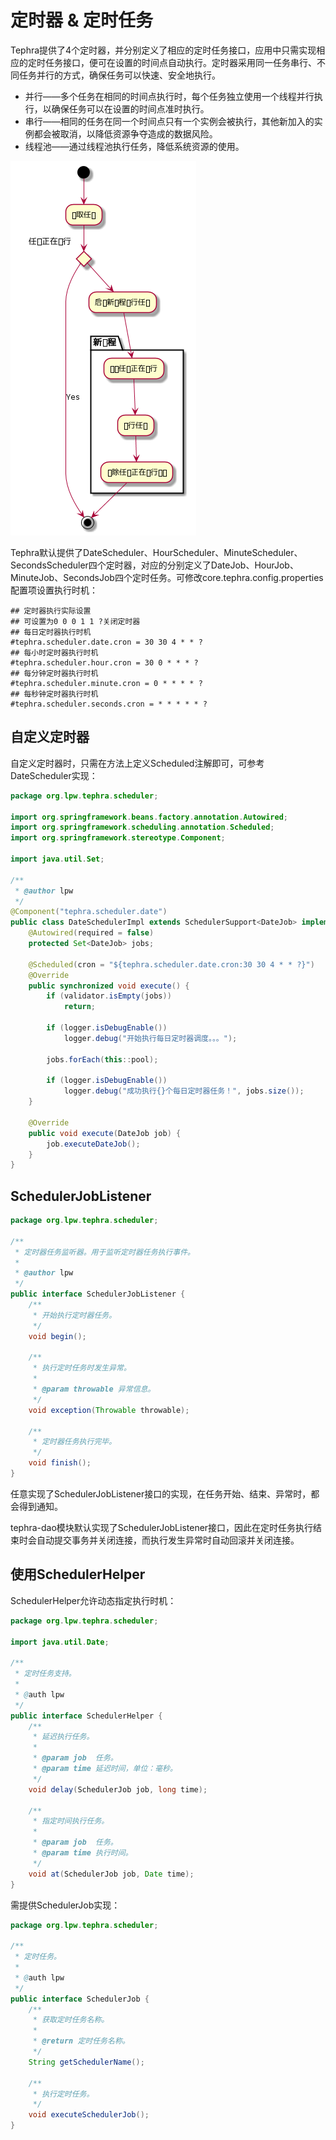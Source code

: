 # 定时器 & 定时任务
Tephra提供了4个定时器，并分别定义了相应的定时任务接口，应用中只需实现相应的定时任务接口，便可在设置的时间点自动执行。定时器采用同一任务串行、不同任务并行的方式，确保任务可以快速、安全地执行。
- 并行——多个任务在相同的时间点执行时，每个任务独立使用一个线程并行执行，以确保任务可以在设置的时间点准时执行。
- 串行——相同的任务在同一个时间点只有一个实例会被执行，其他新加入的实例都会被取消，以降低资源争夺造成的数据风险。
- 线程池——通过线程池执行任务，降低系统资源的使用。

![定时任务](uml/scheduler.png "定时任务")

Tephra默认提供了DateScheduler、HourScheduler、MinuteScheduler、SecondsScheduler四个定时器，对应的分别定义了DateJob、HourJob、MinuteJob、SecondsJob四个定时任务。可修改core.tephra.config.properties配置项设置执行时机：
```properties
## 定时器执行实际设置
## 可设置为0 0 0 1 1 ?关闭定时器
## 每日定时器执行时机
#tephra.scheduler.date.cron = 30 30 4 * * ?
## 每小时定时器执行时机
#tephra.scheduler.hour.cron = 30 0 * * * ?
## 每分钟定时器执行时机
#tephra.scheduler.minute.cron = 0 * * * * ?
## 每秒钟定时器执行时机
#tephra.scheduler.seconds.cron = * * * * * ?
```
## 自定义定时器
自定义定时器时，只需在方法上定义Scheduled注解即可，可参考DateScheduler实现：
```java
package org.lpw.tephra.scheduler;

import org.springframework.beans.factory.annotation.Autowired;
import org.springframework.scheduling.annotation.Scheduled;
import org.springframework.stereotype.Component;

import java.util.Set;

/**
 * @author lpw
 */
@Component("tephra.scheduler.date")
public class DateSchedulerImpl extends SchedulerSupport<DateJob> implements DateScheduler {
    @Autowired(required = false)
    protected Set<DateJob> jobs;

    @Scheduled(cron = "${tephra.scheduler.date.cron:30 30 4 * * ?}")
    @Override
    public synchronized void execute() {
        if (validator.isEmpty(jobs))
            return;

        if (logger.isDebugEnable())
            logger.debug("开始执行每日定时器调度。。。");

        jobs.forEach(this::pool);

        if (logger.isDebugEnable())
            logger.debug("成功执行{}个每日定时器任务！", jobs.size());
    }

    @Override
    public void execute(DateJob job) {
        job.executeDateJob();
    }
}
```
## SchedulerJobListener
```java
package org.lpw.tephra.scheduler;

/**
 * 定时器任务监听器。用于监听定时器任务执行事件。
 *
 * @author lpw
 */
public interface SchedulerJobListener {
    /**
     * 开始执行定时器任务。
     */
    void begin();

    /**
     * 执行定时任务时发生异常。
     *
     * @param throwable 异常信息。
     */
    void exception(Throwable throwable);

    /**
     * 定时器任务执行完毕。
     */
    void finish();
}
```
任意实现了SchedulerJobListener接口的实现，在任务开始、结束、异常时，都会得到通知。

tephra-dao模块默认实现了SchedulerJobListener接口，因此在定时任务执行结束时会自动提交事务并关闭连接，而执行发生异常时自动回滚并关闭连接。

## 使用SchedulerHelper
SchedulerHelper允许动态指定执行时机：
```java
package org.lpw.tephra.scheduler;

import java.util.Date;

/**
 * 定时任务支持。
 *
 * @auth lpw
 */
public interface SchedulerHelper {
    /**
     * 延迟执行任务。
     *
     * @param job  任务。
     * @param time 延迟时间，单位：毫秒。
     */
    void delay(SchedulerJob job, long time);

    /**
     * 指定时间执行任务。
     *
     * @param job  任务。
     * @param time 执行时间。
     */
    void at(SchedulerJob job, Date time);
}
```
需提供SchedulerJob实现：
```java
package org.lpw.tephra.scheduler;

/**
 * 定时任务。
 *
 * @auth lpw
 */
public interface SchedulerJob {
    /**
     * 获取定时任务名称。
     *
     * @return 定时任务名称。
     */
    String getSchedulerName();

    /**
     * 执行定时任务。
     */
    void executeSchedulerJob();
}
```
